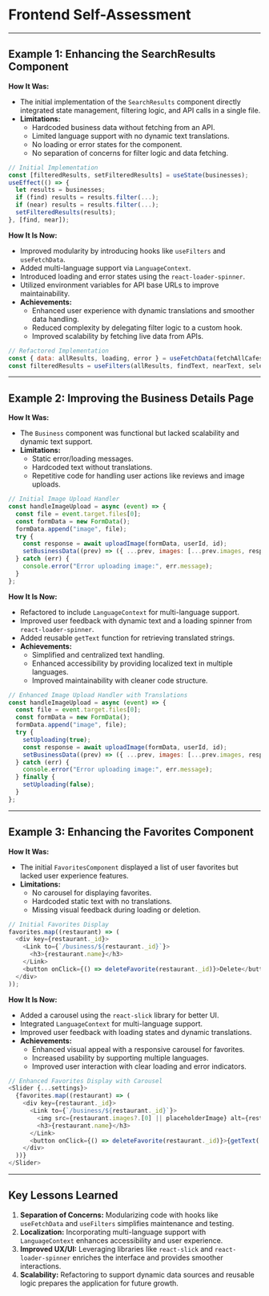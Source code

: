 # Frontend Self-Assessment

---

## Example 1: Enhancing the SearchResults Component

**How It Was:**
- The initial implementation of the `SearchResults` component directly integrated state management, filtering logic, and API calls in a single file.
- **Limitations:**
  - Hardcoded business data without fetching from an API.
  - Limited language support with no dynamic text translations.
  - No loading or error states for the component.
  - No separation of concerns for filter logic and data fetching.

```javascript
// Initial Implementation
const [filteredResults, setFilteredResults] = useState(businesses);
useEffect(() => {
  let results = businesses;
  if (find) results = results.filter(...);
  if (near) results = results.filter(...);
  setFilteredResults(results);
}, [find, near]);
```

**How It Is Now:**
- Improved modularity by introducing hooks like `useFilters` and `useFetchData`.
- Added multi-language support via `LanguageContext`.
- Introduced loading and error states using the `react-loader-spinner`.
- Utilized environment variables for API base URLs to improve maintainability.
- **Achievements:**
  - Enhanced user experience with dynamic translations and smoother data handling.
  - Reduced complexity by delegating filter logic to a custom hook.
  - Improved scalability by fetching live data from APIs.

```javascript
// Refactored Implementation
const { data: allResults, loading, error } = useFetchData(fetchAllCafes);
const filteredResults = useFilters(allResults, findText, nearText, selectedFilters, filterType);
```

---

## Example 2: Improving the Business Details Page

**How It Was:**
- The `Business` component was functional but lacked scalability and dynamic text support.
- **Limitations:**
  - Static error/loading messages.
  - Hardcoded text without translations.
  - Repetitive code for handling user actions like reviews and image uploads.

```javascript
// Initial Image Upload Handler
const handleImageUpload = async (event) => {
  const file = event.target.files[0];
  const formData = new FormData();
  formData.append("image", file);
  try {
    const response = await uploadImage(formData, userId, id);
    setBusinessData((prev) => ({ ...prev, images: [...prev.images, response.img] }));
  } catch (err) {
    console.error("Error uploading image:", err.message);
  }
};
```

**How It Is Now:**
- Refactored to include `LanguageContext` for multi-language support.
- Improved user feedback with dynamic text and a loading spinner from `react-loader-spinner`.
- Added reusable `getText` function for retrieving translated strings.
- **Achievements:**
  - Simplified and centralized text handling.
  - Enhanced accessibility by providing localized text in multiple languages.
  - Improved maintainability with cleaner code structure.

```javascript
// Enhanced Image Upload Handler with Translations
const handleImageUpload = async (event) => {
  const file = event.target.files[0];
  const formData = new FormData();
  formData.append("image", file);
  try {
    setUploading(true);
    const response = await uploadImage(formData, userId, id);
    setBusinessData((prev) => ({ ...prev, images: [...prev.images, response.img] }));
  } catch (err) {
    console.error("Error uploading image:", err.message);
  } finally {
    setUploading(false);
  }
};
```

---

## Example 3: Enhancing the Favorites Component

**How It Was:**
- The initial `FavoritesComponent` displayed a list of user favorites but lacked user experience features.
- **Limitations:**
  - No carousel for displaying favorites.
  - Hardcoded static text with no translations.
  - Missing visual feedback during loading or deletion.

```javascript
// Initial Favorites Display
favorites.map((restaurant) => (
  <div key={restaurant._id}>
    <Link to={`/business/${restaurant._id}`}>
      <h3>{restaurant.name}</h3>
    </Link>
    <button onClick={() => deleteFavorite(restaurant._id)}>Delete</button>
  </div>
));
```

**How It Is Now:**
- Added a carousel using the `react-slick` library for better UI.
- Integrated `LanguageContext` for multi-language support.
- Improved user feedback with loading states and dynamic translations.
- **Achievements:**
  - Enhanced visual appeal with a responsive carousel for favorites.
  - Increased usability by supporting multiple languages.
  - Improved user interaction with clear loading and error indicators.

```javascript
// Enhanced Favorites Display with Carousel
<Slider {...settings}>
  {favorites.map((restaurant) => (
    <div key={restaurant._id}>
      <Link to={`/business/${restaurant._id}`}>
        <img src={restaurant.images?.[0] || placeholderImage} alt={restaurant.name} />
        <h3>{restaurant.name}</h3>
      </Link>
      <button onClick={() => deleteFavorite(restaurant._id)}>{getText('delete')}</button>
    </div>
  ))}
</Slider>
```

---

## Key Lessons Learned
1. **Separation of Concerns:** Modularizing code with hooks like `useFetchData` and `useFilters` simplifies maintenance and testing.
2. **Localization:** Incorporating multi-language support with `LanguageContext` enhances accessibility and user experience.
3. **Improved UX/UI:** Leveraging libraries like `react-slick` and `react-loader-spinner` enriches the interface and provides smoother interactions.
4. **Scalability:** Refactoring to support dynamic data sources and reusable logic prepares the application for future growth.